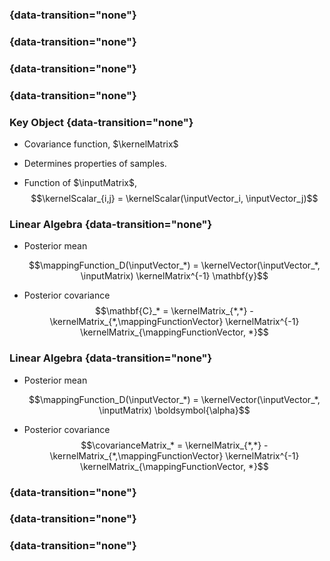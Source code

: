 
###  {data-transition="none"}

<object class="svgplot" data="../_gp/diagrams/gp_prior_samples_few.svg">
</object>

###  {data-transition="none"}

<object class="svgplot" data="../_gp/diagrams/gp_prior_samples.svg">
</object>

###  {data-transition="none"}

<object class="svgplot" data="../_gp/diagrams/gp_prior_samples_data.svg">
</object>

###  {data-transition="none"}

<object class="svgplot" data="../_gp/diagrams/gp_rejection_samples.svg">
</object>

###  Key Object {data-transition="none"}

* Covariance function, $\kernelMatrix$

* Determines properties of samples.

* Function of $\inputMatrix$,
    $$\kernelScalar_{i,j} = \kernelScalar(\inputVector_i, \inputVector_j)$$

###  Linear Algebra {data-transition="none"}

* Posterior mean

    $$\mappingFunction_D(\inputVector_*) = \kernelVector(\inputVector_*, \inputMatrix) \kernelMatrix^{-1}
\mathbf{y}$$

* Posterior covariance
    $$\mathbf{C}_* = \kernelMatrix_{*,*} - \kernelMatrix_{*,\mappingFunctionVector}
\kernelMatrix^{-1} \kernelMatrix_{\mappingFunctionVector, *}$$

###  Linear Algebra {data-transition="none"}

* Posterior mean

    $$\mappingFunction_D(\inputVector_*) = \kernelVector(\inputVector_*, \inputMatrix) \boldsymbol{\alpha}$$

* Posterior covariance
    $$\covarianceMatrix_* = \kernelMatrix_{*,*} - \kernelMatrix_{*,\mappingFunctionVector}
\kernelMatrix^{-1} \kernelMatrix_{\mappingFunctionVector, *}$$

###  {data-transition="none"}

<object class="svgplot" data="../_gp/diagrams/gp_prior_samples_data.svg">
</object>

###  {data-transition="none"}

<object class="svgplot" data="../_gp/diagrams/gp_rejection_samples.svg">
</object>

###  {data-transition="none"}

<object class="svgplot" data="../_gp/diagrams/gp_prediction.svg">
</object>
